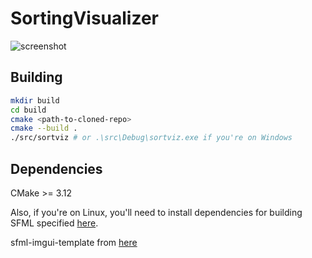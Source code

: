 SortingVisualizer
==========================
![screenshot](https://user-images.githubusercontent.com/37078118/152035644-c0ede538-abcd-4a7a-9637-a35f9c8da874.png)

Building
--------

```sh
mkdir build
cd build
cmake <path-to-cloned-repo>
cmake --build .
./src/sortviz # or .\src\Debug\sortviz.exe if you're on Windows
```

Dependencies
---

CMake >= 3.12

Also, if you're on Linux, you'll need to install dependencies for building SFML
specified
[here](https://www.sfml-dev.org/tutorials/2.5/compile-with-cmake.php#installing-dependencies).

sfml-imgui-template from [here](https://github.com/eliasdaler/imgui-sfml-fetchcontent/tree/dev)
